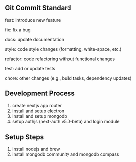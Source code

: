## Git Commit Standard

feat: introduce new feature

fix: fix a bug

docs: update documentation

style: code style changes (formatting, white-space, etc.)

refactor: code refactoring without functional changes

test: add or update tests

chore: other changes (e.g., build tasks, dependency updates)

## Development Process

1. create nextjs app router
2. install and setup electron
3. install and setup mongodb
4. setup authjs (next-auth v5.0-beta) and login module

## Setup Steps

1. install nodejs and brew
2. install mongodb community and mongodb compass
